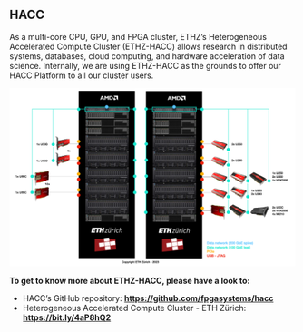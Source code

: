 ## HACC

As a multi-core CPU, GPU, and FPGA cluster, ETHZ’s Heterogeneous Accelerated Compute Cluster (ETHZ-​HACC) allows research in distributed systems, databases, cloud computing, and hardware acceleration of data science. Internally, we are using ETHZ-HACC as the grounds to offer our HACC Platform to all our cluster users.

![ETHZ-HACC is comprised of high-​end servers, reconfigurable accelerator cards, and high-​speed networking.](./hacc.png "ETHZ-HACC is comprised of high-​end servers, reconfigurable accelerator cards, and high-​speed networking.")

**To get to know more about ETHZ-HACC, please have a look to:**

* HACC’s GitHub repository: **https://github.com/fpgasystems/hacc**
* Heterogeneous Accelerated Compute Cluster - ETH Zürich: **https://bit.ly/4aP8hQ2**
